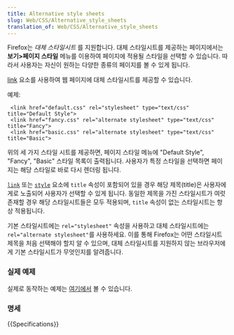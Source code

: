 ```yaml
---
title: Alternative style sheets
slug: Web/CSS/Alternative_style_sheets
translation_of: Web/CSS/Alternative_style_sheets
---
```

Firefox는
_대체 스타일시트_
를 지원합니다. 대체 스타일시트를 제공하는 페이지에서는 **보기>페이지 스타일** 메뉴를 이용하여 페이지에 적용될 스타일을 선택할 수 있습니다. 따라서 사용자는 자신이 원하는 다양한 종류의 페이지를 볼 수 있게 됩니다.

[link](/ko/HTML/Element/link) 요소를 사용하여 웹 페이지에 대체 스타일시트를 제공할 수 있습니다.

예제:

```
 <link href="default.css" rel="stylesheet" type="text/css" title="Default Style">
 <link href="fancy.css" rel="alternate stylesheet" type="text/css" title="Fancy">
 <link href="basic.css" rel="alternate stylesheet" type="text/css" title="Basic">
```

위의 세 가지 스타일 시트를 제공하면, 페이지 스타일 메뉴에 "Default Style", "Fancy", "Basic" 스타일 목록이 출력됩니다. 사용자가 특정 스타일을 선택하면 페이지는 해당 스타일로 바로 다시 렌더링 됩니다.

[`link`](/ko/HTML/Element/link) 또는 [`style`](/ko/HTML/Element/style) 요소에 `title` 속성이 포함되어 있을 경우 해당 제목(title)은 사용자에게로 노출되어 사용자가 선택할 수 있게 됩니다. 동일한 제목을 가진 스타일시트가 여럿 존재할 경우 해당 스타일시트들은 모두 적용되며, `title` 속성이 없는 스타일시트는 항상 적용됩니다.

기본 스타일시트에는 `rel="stylesheet"` 속성을 사용하고 대체 스타일시트에는 `rel="alternate stylesheet"`를 사용하세요. 이를 통해 Firefox는 어떤 스타일시트 제목을 처음 선택해야 할지 알 수 있으며, 대체 스타일시트를 지원하지 않는 브라우저에게 기본 스타일시트가 무엇인지를 알려줍니다.

### 실제 예제

실제로 동작하는 예제는 [여기에서](http://developer.mozilla.org/samples/cssref/altstyles/index.html) 볼 수 있습니다.

### 명세

{{Specifications}}
